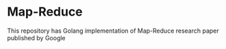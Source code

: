 # Map-Reduce
This repository has Golang implementation of Map-Reduce research paper published by Google
